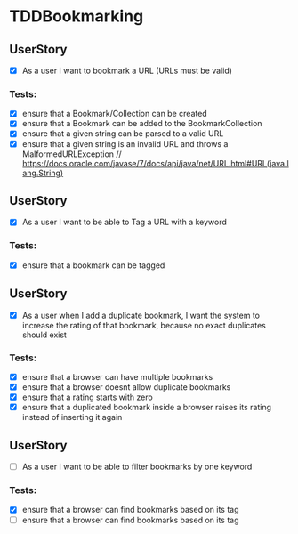 # TDDBookmarking

## UserStory
- [x] As a user I want to bookmark a URL (URLs must be valid)
### Tests:
- [x] ensure that a Bookmark/Collection can be created
- [x] ensure that a Bookmark can be added to the BookmarkCollection
- [x] ensure that a given string can be parsed to a valid URL
- [x] ensure that a given string is an invalid URL and throws a MalformedURLException 
// https://docs.oracle.com/javase/7/docs/api/java/net/URL.html#URL(java.lang.String)

## UserStory
- [x] As a user I want to be able to Tag a URL with a keyword
### Tests:
- [x] ensure that a bookmark can be tagged

## UserStory
- [x] As a user when I add a duplicate bookmark, I want the system to increase the rating of that bookmark, because no exact duplicates should exist
### Tests:
- [x] ensure that a browser can have multiple bookmarks
- [x] ensure that a browser doesnt allow duplicate bookmarks
- [x] ensure that a rating starts with zero
- [x] ensure that a duplicated bookmark inside a browser raises its rating instead of inserting it again

## UserStory
- [ ] As a user I want to be able to filter bookmarks by one keyword
### Tests:
- [x] ensure that a browser can find bookmarks based on its tag
- [ ] ensure that a browser can find bookmarks based on its tag